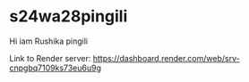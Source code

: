 # s24wa28pingili
Hi iam Rushika pingili

Link to Render server: <https://dashboard.render.com/web/srv-cnpgbq7109ks73eu6u9g>


